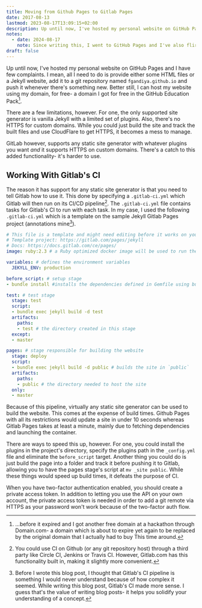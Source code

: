 ```yaml
---
title: Moving from Github Pages to Gitlab Pages
date: 2017-08-13
lastmod: 2023-08-17T13:09:15+02:00
description: Up until now, I've hosted my personal website on GitHub Pages and I have few complaints.
notes:
  - date: 2024-08-17
    note: Since writing this, I went to GitHub Pages and I've also flirted with Netlify, Vercel, Render and Cloudflare Pages.
draft: false
---
```


Up until now, I've hosted my personal website on GitHub Pages and I have few complaints. I mean, all I need to do is provide either some HTML files or a Jekyll website, add it to a git repository named `fgandiya.github.io` and push it whenever there's something new. Better still, I can host my website using my domain, for free- a domain I got for free in the GitHub Education Pack[^1].

There are a few limitations, however. For one, the only supported site generator is vanilla Jekyll with a limited set of plugins. Also, there's no HTTPS for custom domains. While you could just build the site and track the built files and use CloudFlare to get HTTPS, it becomes a mess to manage. 

GitLab however, supports any static site generator with whatever plugins you want *and* it supports HTTPS on custom domains. There's a catch to this added functionality- it's harder to use.

## Working With Gitlab's CI

The reason it has support for any static site generator is that you need to tell Gitlab how to use it. This done by specifying a `.gitlab-ci.yml` which Gitlab will then run on its CI/CD pipeline[^2]. The `.gitlab-ci.yml` file contains tasks for Gitlab's CI to run with each task. In my case, I used the following `.gitlab-ci.yml` which is a template on the sample Jekyll Gitlab Pages project (annotations mine[^3]).

```yaml
# This file is a template and might need editing before it works on your project.
# Template project: https://gitlab.com/pages/jekyll
# Docs: https://docs.gitlab.com/ce/pages/
image: ruby:2.3 # a Ruby optimized docker image will be used to run the pipeline

variables: # defines the environment variables 
  JEKYLL_ENV: production

before_script: # setup stage
- bundle install #installs the dependencies defined in Gemfile using bundle

test: # test stage
  stage: test
  script:
  - bundle exec jekyll build -d test
  artifacts:
    paths:
    - test # the directory created in this stage
  except:
  - master

pages: # stage responsible for building the website
  stage: deploy
  script:
  - bundle exec jekyll build -d public # builds the site in `public`
  artifacts:
    paths:
    - public # the directory needed to host the site
  only:
  - master
```

Because of this pipeline, virtually any static site generator can be used to build the website. This comes at the expense of build times. Github Pages with all its restrictions would update a site in under 10 seconds whereas Gitlab Pages takes at least a minute, mainly due to fetching dependencies and launching the container.

There are ways to speed this up, however. For one, you could install the plugins in the project's directory, specify the plugins path in the `_config.yml` file and eliminate the `before_script` target. Another thing you could do is just build the page into a folder and track it before pushing it to Gitlab, allowing you to have the pages stage's script at `mv _site public`. While these things would speed up build times, it defeats the purpose of CI.

When you have two-factor authentication enabled, you should create a private access token. In addition to letting you use the API on your own account, the private access token is needed in order to add a git remote via HTTPS as your password won't work because of the two-factor auth flow.

[^1]: ...before it expired and I got another free domain at a hackathon through Domain.com- a domain which is about to expire yet again to be replaced by the original domain that I actually had to buy This time around.
[^2]: You could use CI on Github (or any git repository host) through a third party like Circle CI, Jenkins or Travis CI. However, Gitlab.com has this functionality built in, making it slightly more convenient.
[^3]: Before I wrote this blog post, I thought that Gitlab's CI pipeline is something I would never understand because of how complex it seemed. While writing this blog post, Gitlab's CI made more sense. I guess that's the value of writing blog posts- it helps you solidify your understanding of a concept. 
